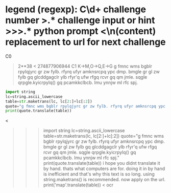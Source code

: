 # legend (regexp): C\d+ challenge number >.* challenge input or hint >>>.* python prompt <\n(content) replacement to url for next challenge
C0
>2**38
<
274877906944
C1
>K->M,O->Q,E->G
>g fmnc wms bgblr rpylqjyrc gr zw fylb. rfyrq ufyr amknsrcpq ypc dmp. bmgle gr gl zw fylb gq glcddgagclr ylb rfyr'q ufw rfgq rcvr gq qm jmle. sqgle qrpgle.kyicrpylq() gq pcamkkclbcb. lmu ynnjw ml rfc spj.
```python
import string
lc=string.ascii_lowercase
table=str.maketrans(lc, lc[2:]+lc[:2])
quote="g fmnc wms bgblr rpylqjyrc gr zw fylb. rfyrq ufyr amknsrcpq ypc dmp. bmgle gr gl zw fylb gq glcddgagclr ylb rfyr'q ufw rfgq rcvr gq qm jmle. sqgle qrpgle.kyicrpylq() gq pcamkkclbcb. lmu ynnjw ml rfc spj."
print(quote.translate(table))
```
<
>>> import string
>>> lc=string.ascii_lowercase
>>> table=str.maketrans(lc, lc[2:]+lc[:2])
>>> quote="g fmnc wms bgblr rpylqjyrc gr zw fylb. rfyrq ufyr amknsrcpq ypc dmp. bmgle gr gl zw fylb gq glcddgagclr ylb rfyr'q ufw rfgq rcvr gq qm jmle. sqgle qrpgle.kyicrpylq() gq pcamkkclbcb. lmu ynnjw ml rfc spj."
>>> print(quote.translate(table))
i hope you didnt translate it by hand. thats what computers are for. doing it in by hand is inefficient and that's why this text is so long. using string.maketrans() is recommended. now apply on the url.
>>> print('map'.translate(table))
<
ocr
